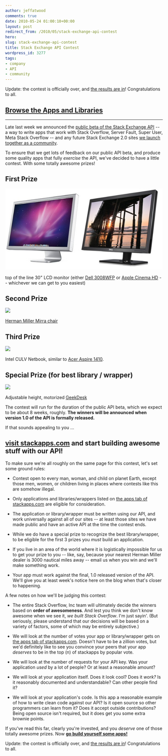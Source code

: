```yaml
---
author: jeffatwood
comments: true
date: 2010-05-24 01:00:10+00:00
layout: post
redirect_from: /2010/05/stack-exchange-api-contest
hero: 
slug: stack-exchange-api-contest
title: Stack Exchange API Contest
wordpress_id: 3277
tags:
- company
- API
- community
---
```






Update: the contest is officially over, and [the results are in](http://blog.stackoverflow.com/2010/08/stack-exchange-api-contest-winners/)! Congratulations to all.





## [Browse the Apps and Libraries](http://stackapps.com/questions/tagged/app+or+library)







* * *





Late last week we announced the [public beta of the Stack Exchange API](http://blog.stackoverflow.com/2010/05/stack-exchange-api-public-beta-starts/) -- a way to write apps that work with Stack Overflow, Server Fault, Super User, Meta Stack Overflow -- and any future Stack Exchange 2.0 sites [we launch together as a community](http://blog.stackexchange.com/post/518474918/stack-exchange-2-0).



To ensure that we get lots of feedback on our public API beta, and produce some quality apps that fully _exercise_ the API, we've decided to have a little contest. With some totally awesome prizes!





## First Prize





![](/images/wordpress/api-contest-prize-monitors1.jpg)






top of the line 30" LCD monitor (either [Dell 3008WFP](http://accessories.us.dell.com/sna/products/Displays/productdetail.aspx?c=us&l=en&s=dhs&cs=19&sku=223-4890) or [Apple Cinema HD](http://store.apple.com/us/product/M9179LL/A?fnode=MTY1NDA5OQ&mco=MTA4MzU1OTQ) -- whichever we can get to you easiest)





## Second Prize





[![](http://blog.stackoverflow.com/wp-content/uploads/api-contest-prize-chair.jpg)](http://www.hermanmiller.com/Products/Mirra-Chairs)



[Herman Miller Mirra chair](http://www.hermanmiller.com/Products/Mirra-Chairs)


## Third Prize





[![](http://blog.stackoverflow.com/wp-content/uploads/api-contest-prize-netbook.jpg)](http://www.amazon.com/s?ie=UTF8&keywords=Acer%20AS1410&tag=codinghorror-20&index=blended&link_code=qs)






Intel CULV Netbook, similar to [Acer Aspire 1410](http://www.amazon.com/s?ie=UTF8&keywords=Acer%20AS1410&tag=codinghorror-20&index=blended&link_code=qs).





## Special Prize (for best library / wrapper)





[![](http://blog.stackoverflow.com/wp-content/uploads/api-contest-prize-desk.jpg)](http://www.geekdesk.com/)






Adjustable height, motorized [GeekDesk](http://www.geekdesk.com/)






The contest will run for the duration of the public API beta, which we expect to be about 8 weeks, roughly. **The winners will be announced when version 1.0 of the API is formally released.**



If that sounds appealing to you ...





## [**visit stackapps.com**](http://stackapps.com) and start building awesome stuff with our API!





To make sure we're all roughly on the same page for this contest, let's set some ground rules:







  * Contest open to every man, woman, and child on planet Earth, except those men, women, or children living in places where contests like this are somehow illegal.

  * Only applications and libraries/wrappers listed on [the apps tab of stackapps.com](http://stackapps.com/?tab=apps) are eligible for consideration.

  * The application or library/wrapper must be written using our API, and work universally against all of our sites -- at least those sites we have made public and have an active API at the time the contest ends.

  * While we do have a special prize to recognize the best library/wrapper, to be eligible for the first 3 prizes you _must_ build an application.

  * If you live in an area of the world where it is logistically impossible for us to get your prize to you -- like, say, because your nearest Herman Miller dealer is 3000 nautical miles away -- email us when you win and we'll make something work.

  * Your app must work against the final, 1.0 released version of the API. We'll give you at least week's notice here on the blog when that's closer to happening.




A few notes on how we'll be judging this contest:







  * The entire Stack Overflow, Inc team will ultimately decide the winners based on **order of awesomeness**. And lest you think we don't know awesome when we see it, _we built Stack Overflow_. I'm just sayin'. (But seriously, please understand that our decisions will be based on a variety of factors, some of which may be entirely subjective.)

  * We will look at the number of votes your app or library/wrapper gets on [the apps tab of stackapps.com](http://stackapps.com/?tab=apps). Doesn't have to be a zillion votes, but we'd definitely like to see you convince your peers that your app _deserves_ to be in the top (n) of stackapps by popular vote.

  * We will look at the number of requests for your API key. Was your application _used_ by a lot of people? Or at least a reasonable amount?

  * We will look at your application itself. Does it look cool? Does it _work?_ Is it reasonably documented and understandable? Can other people find it?

  * We will look at your application's code. Is this app a reasonable example of how to write clean code against our API? Is it open source so other programmers can learn from it? Does it accept outside contributions? Being open source isn't required, but it does get you some extra brownie points.




If you've read this far, clearly you're invested, and you _deserve_ one of those totally awesome prizes. Now **[go build yourself some apps!](http://stackapps.com)**



Update: the contest is officially over, and [the results are in](http://blog.stackoverflow.com/2010/08/stack-exchange-api-contest-winners/)! Congratulations to all.

